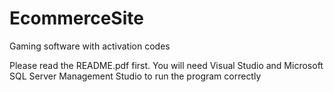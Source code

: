 # EcommerceSite
Gaming software with activation codes

Please read the README.pdf first. You will need Visual Studio and Microsoft SQL Server Management Studio to run the program correctly
